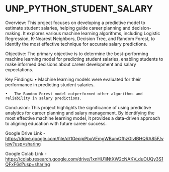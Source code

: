 # UNP_PYTHON_STUDENT_SALARY
Overview:
This project focuses on developing a predictive model to estimate student salaries, helping guide career planning and decision-making. It explores various machine learning algorithms, including Logistic Regression, K-Nearest Neighbors, Decision Tree, and Random Forest, to identify the most effective technique for accurate salary predictions.

Objective:
The primary objective is to determine the best-performing machine learning model for predicting student salaries, enabling students to make informed decisions about career development and salary expectations.

Key Findings:
	•	Machine learning models were evaluated for their performance in predicting student salaries.
 
	•	The Random Forest model outperformed other algorithms and reliability in salary predictions.

Conclusion:
This project highlights the significance of using predictive analytics for career planning and salary management. By identifying the most effective machine learning model, it provides a data-driven approach to aligning education with future career success.

Google Drive Link - https://drive.google.com/file/d/1GepipPbxVEmgWBumOfhzGlvIBHQRA85F/view?usp=sharing

Google Colab Link - https://colab.research.google.com/drive/1xnHU1iNtXW2cNAKV_duOUQy3S1QFxF6d?usp=sharing
